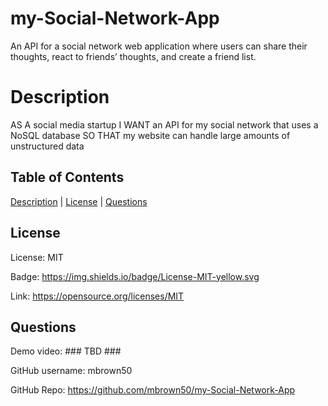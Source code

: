   # my-Social-Network-App
  An API for a social network web application where users can share their thoughts, react to friends’ thoughts, and create a friend list.

  # Description
  AS A social media startup
  I WANT an API for my social network that uses a NoSQL database
  SO THAT my website can handle large amounts of unstructured data

  ## Table of Contents

  [Description](#description) | [License](#license) | [Questions](#questions)

  ## License
  
  License: MIT
  
  Badge: https://img.shields.io/badge/License-MIT-yellow.svg
  
  Link: https://opensource.org/licenses/MIT
  
  ## Questions

  Demo video: ### TBD ###
  
  GitHub username: mbrown50

  GitHub Repo: https://github.com/mbrown50/my-Social-Network-App